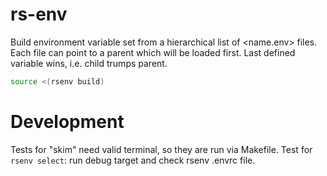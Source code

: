 # rs-env

Build environment variable set from a hierarchical list of <name.env> files.
Each file can point to a parent which will be loaded first.
Last defined variable wins, i.e. child trumps parent.

```bash
source <(rsenv build)
```


# Development
Tests for "skim" need valid terminal, so they are run via Makefile.
Test for `rsenv select`: run debug target and check rsenv .envrc file.
